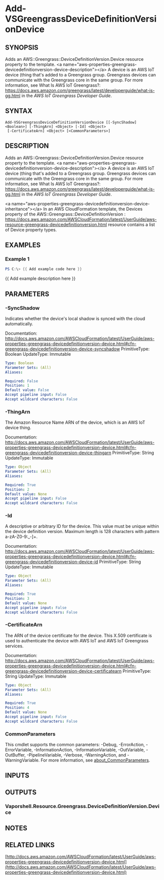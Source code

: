 # Add-VSGreengrassDeviceDefinitionVersionDevice

## SYNOPSIS
Adds an AWS::Greengrass::DeviceDefinitionVersion.Device resource property to the template.
\<a name="aws-properties-greengrass-devicedefinitionversion-device-description"\>\</a\> A device is an AWS IoT device (thing that's added to a Greengrass group.
Greengrass devices can communicate with the Greengrass core in the same group.
For more information, see What Is AWS IoT Greengrass?: https://docs.aws.amazon.com/greengrass/latest/developerguide/what-is-gg.html in the *AWS IoT Greengrass Developer Guide*.

## SYNTAX

```
Add-VSGreengrassDeviceDefinitionVersionDevice [[-SyncShadow] <Boolean>] [-ThingArn] <Object> [-Id] <Object>
 [-CertificateArn] <Object> [<CommonParameters>]
```

## DESCRIPTION
Adds an AWS::Greengrass::DeviceDefinitionVersion.Device resource property to the template.
\<a name="aws-properties-greengrass-devicedefinitionversion-device-description"\>\</a\> A device is an AWS IoT device (thing that's added to a Greengrass group.
Greengrass devices can communicate with the Greengrass core in the same group.
For more information, see What Is AWS IoT Greengrass?: https://docs.aws.amazon.com/greengrass/latest/developerguide/what-is-gg.html in the *AWS IoT Greengrass Developer Guide*.

\<a name="aws-properties-greengrass-devicedefinitionversion-device-inheritance"\>\</a\> In an AWS CloudFormation template, the Devices property of the  AWS::Greengrass::DeviceDefinitionVersion : https://docs.aws.amazon.com/AWSCloudFormation/latest/UserGuide/aws-resource-greengrass-devicedefinitionversion.html resource contains a list of Device property types.

## EXAMPLES

### Example 1
```powershell
PS C:\> {{ Add example code here }}
```

{{ Add example description here }}

## PARAMETERS

### -SyncShadow
Indicates whether the device's local shadow is synced with the cloud automatically.

Documentation: http://docs.aws.amazon.com/AWSCloudFormation/latest/UserGuide/aws-properties-greengrass-devicedefinitionversion-device.html#cfn-greengrass-devicedefinitionversion-device-syncshadow
PrimitiveType: Boolean
UpdateType: Immutable

```yaml
Type: Boolean
Parameter Sets: (All)
Aliases:

Required: False
Position: 1
Default value: False
Accept pipeline input: False
Accept wildcard characters: False
```

### -ThingArn
The Amazon Resource Name ARN of the device, which is an AWS IoT device thing.

Documentation: http://docs.aws.amazon.com/AWSCloudFormation/latest/UserGuide/aws-properties-greengrass-devicedefinitionversion-device.html#cfn-greengrass-devicedefinitionversion-device-thingarn
PrimitiveType: String
UpdateType: Immutable

```yaml
Type: Object
Parameter Sets: (All)
Aliases:

Required: True
Position: 2
Default value: None
Accept pipeline input: False
Accept wildcard characters: False
```

### -Id
A descriptive or arbitrary ID for the device.
This value must be unique within the device definition version.
Maximum length is 128 characters with pattern a-zA-Z0-9:_-\]+.

Documentation: http://docs.aws.amazon.com/AWSCloudFormation/latest/UserGuide/aws-properties-greengrass-devicedefinitionversion-device.html#cfn-greengrass-devicedefinitionversion-device-id
PrimitiveType: String
UpdateType: Immutable

```yaml
Type: Object
Parameter Sets: (All)
Aliases:

Required: True
Position: 3
Default value: None
Accept pipeline input: False
Accept wildcard characters: False
```

### -CertificateArn
The ARN of the device certificate for the device.
This X.509 certificate is used to authenticate the device with AWS IoT and AWS IoT Greengrass services.

Documentation: http://docs.aws.amazon.com/AWSCloudFormation/latest/UserGuide/aws-properties-greengrass-devicedefinitionversion-device.html#cfn-greengrass-devicedefinitionversion-device-certificatearn
PrimitiveType: String
UpdateType: Immutable

```yaml
Type: Object
Parameter Sets: (All)
Aliases:

Required: True
Position: 4
Default value: None
Accept pipeline input: False
Accept wildcard characters: False
```

### CommonParameters
This cmdlet supports the common parameters: -Debug, -ErrorAction, -ErrorVariable, -InformationAction, -InformationVariable, -OutVariable, -OutBuffer, -PipelineVariable, -Verbose, -WarningAction, and -WarningVariable. For more information, see [about_CommonParameters](http://go.microsoft.com/fwlink/?LinkID=113216).

## INPUTS

## OUTPUTS

### Vaporshell.Resource.Greengrass.DeviceDefinitionVersion.Device
## NOTES

## RELATED LINKS

[http://docs.aws.amazon.com/AWSCloudFormation/latest/UserGuide/aws-properties-greengrass-devicedefinitionversion-device.html](http://docs.aws.amazon.com/AWSCloudFormation/latest/UserGuide/aws-properties-greengrass-devicedefinitionversion-device.html)

